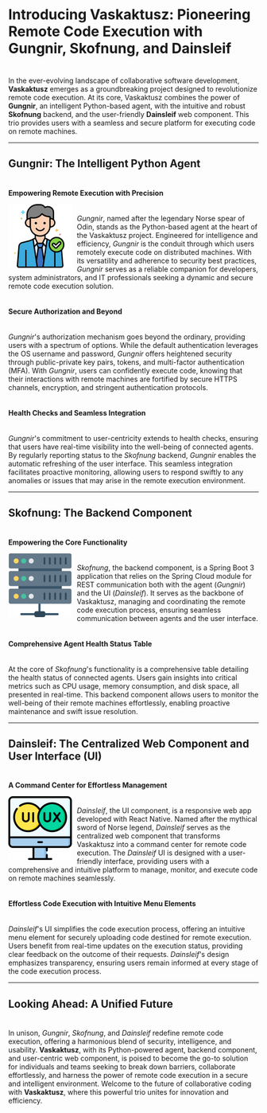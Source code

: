 <style>
    img {
        float:left; 
        margin-right:10px;
    }
    p {
        padding-top:20px;
    }
</style>

# Introducing Vaskaktusz: Pioneering Remote Code Execution with Gungnir, Skofnung, and Dainsleif

In the ever-evolving landscape of collaborative software development, **Vaskaktusz** emerges as a groundbreaking project designed to revolutionize remote code execution. At its core, Vaskaktusz combines the power of **Gungnir**, an intelligent Python-based agent, with the intuitive and robust **Skofnung** backend, and the user-friendly **Dainsleif** web component. This trio provides users with a seamless and secure platform for executing code on remote machines.

---

## Gungnir: The Intelligent Python Agent

**Empowering Remote Execution with Precision**

<img src="img/gungnir.png" width="128" height="128" />

*Gungnir*, named after the legendary Norse spear of Odin, stands as the Python-based agent at the heart of the Vaskaktusz project. Engineered for intelligence and efficiency, *Gungnir* is the conduit through which users remotely execute code on distributed machines. With its versatility and adherence to security best practices, *Gungnir* serves as a reliable companion for developers, system administrators, and IT professionals seeking a dynamic and secure remote code execution solution.

**Secure Authorization and Beyond**

*Gungnir*'s authorization mechanism goes beyond the ordinary, providing users with a spectrum of options. While the default authentication leverages the OS username and password, *Gungnir* offers heightened security through public-private key pairs, tokens, and multi-factor authentication (MFA). With *Gungnir*, users can confidently execute code, knowing that their interactions with remote machines are fortified by secure HTTPS channels, encryption, and stringent authentication protocols.

**Health Checks and Seamless Integration**

*Gungnir*'s commitment to user-centricity extends to health checks, ensuring that users have real-time visibility into the well-being of connected agents. By regularly reporting status to the *Skofnung* backend, *Gungnir* enables the automatic refreshing of the user interface. This seamless integration facilitates proactive monitoring, allowing users to respond swiftly to any anomalies or issues that may arise in the remote execution environment.

---

## Skofnung: The Backend Component

**Empowering the Core Functionality**

<img src="img/skofnung.png" width="128" height="128" />

*Skofnung*, the backend component, is a Spring Boot 3 application that relies on the Spring Cloud module for REST communication both with the agent (*Gungnir*) and the UI (*Dainsleif*). It serves as the backbone of Vaskaktusz, managing and coordinating the remote code execution process, ensuring seamless communication between agents and the user interface.

**Comprehensive Agent Health Status Table**

At the core of *Skofnung*'s functionality is a comprehensive table detailing the health status of connected agents. Users gain insights into critical metrics such as CPU usage, memory consumption, and disk space, all presented in real-time. This backend component allows users to monitor the well-being of their remote machines effortlessly, enabling proactive maintenance and swift issue resolution.

---

## Dainsleif: The Centralized Web Component and User Interface (UI)

**A Command Center for Effortless Management**

<img src="img/dainsleif.png" width="128" height="128" />

*Dainsleif*, the UI component, is a responsive web app developed with React Native. Named after the mythical sword of Norse legend, *Dainsleif* serves as the centralized web component that transforms Vaskaktusz into a command center for remote code execution. The *Dainsleif* UI is designed with a user-friendly interface, providing users with a comprehensive and intuitive platform to manage, monitor, and execute code on remote machines seamlessly.

**Effortless Code Execution with Intuitive Menu Elements**

*Dainsleif*'s UI simplifies the code execution process, offering an intuitive menu element for securely uploading code destined for remote execution. Users benefit from real-time updates on the execution status, providing clear feedback on the outcome of their requests. *Dainsleif*'s design emphasizes transparency, ensuring users remain informed at every stage of the code execution process.

---

## Looking Ahead: A Unified Future

In unison, *Gungnir*, *Skofnung*, and *Dainsleif* redefine remote code execution, offering a harmonious blend of security, intelligence, and usability. **Vaskaktusz**, with its Python-powered agent, backend component, and user-centric web component, is poised to become the go-to solution for individuals and teams seeking to break down barriers, collaborate effortlessly, and harness the power of remote code execution in a secure and intelligent environment. Welcome to the future of collaborative coding with **Vaskaktusz**, where this powerful trio unites for innovation and efficiency.
